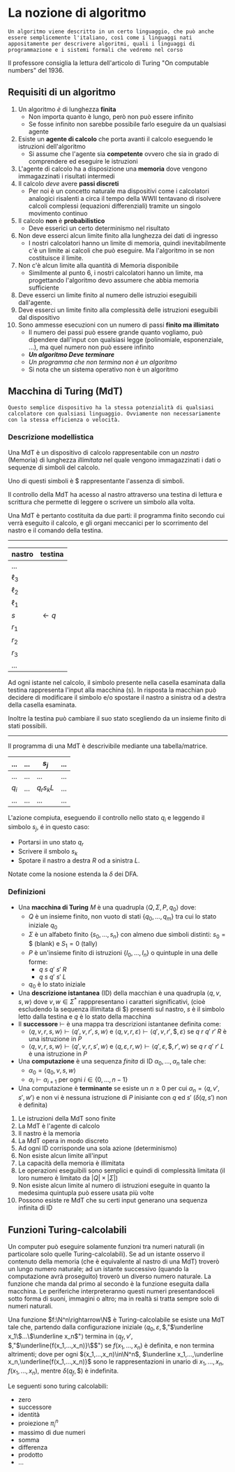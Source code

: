 # La nozione di algoritmo

```
Un algoritmo viene descritto in un certo linguaggio, che può anche essere semplicemente l'italiano, così come i linguaggi nati appositamente per descrivere algoritmi, quali i linguaggi di programmazione e i sistemi formali che vedremo nel corso
```

Il professore consiglia la lettura dell'articolo di Turing "On computable numbers" del 1936.

## Requisiti di un algoritmo

1. Un algoritmo *è* di lunghezza **finita**
   * Non importa quanto è lungo, però non può essere infinito
   * Se fosse infinito non sarebbe possibile farlo eseguire da un qualsiasi agente
2. Esiste un **agente di calcolo** che porta avanti il calcolo eseguendo le istruzioni dell'algoritmo
   * Si assume che l'agente sia **competente** ovvero che sia in grado di comprendere ed eseguire le istruzioni
3. L'agente di calcolo ha a disposizione una **memoria** dove vengono immagazzinati i risultati intermedi
4. Il calcolo *deve* avere **passi discreti**
   * Per noi è un concetto naturale ma dispositivi come i calcolatori analogici risalenti a circa il tempo della WWII tentavano di risolvere calcoli complessi (equazioni differenziali) tramite un singolo movimento continuo
5. Il calcolo **non** è **probabilistico**
   * Deve esserici un certo determinismo nel risultato
6. Non deve esserci alcun limite finito alla lunghezza dei dati di ingresso
   * I nostri calcolatori hanno un limite di memoria, quindi inevitabilmente c'è un limite ai calcoli che può eseguire. Ma l'algoritmo in se non costituisce il limite. 
7. Non c'è alcun limite alla quantità di Memoria disponibile
   * Similmente al punto 6, i nostri calcolatori hanno un limite, ma progettando l'algoritmo devo assumere che abbia memoria sufficiente
8. Deve esserci un limite finito al numero delle istruzioi eseguibili dall'agente.
9. Deve esserci un limite finito alla complessità delle istruzioni eseguibili dal dispositivo
10. Sono ammesse esecuzioni con un numero di passi **finito ma illimitato**
    * Il numero dei passi può essere grande quanto vogliamo, può dipendere dall'input con qualsiasi legge (polinomiale, esponenziale, ...), ma quel numero non può essere infinito
    * ***Un algoritmo Deve terminare***
    * *Un programma che non termina non è un algoritmo*
    * Si nota che un sistema operativo non è un algoritmo

## Macchina di Turing (MdT)

```
Questo semplice dispositivo ha la stessa potenzialità di qualsiasi calcolatore con qualsiasi linguaggio. Ovviamente non necessariamente con la stessa efficienza o velocità.
```

### Descrizione modellistica

Una MdT è un dispositivo di calcolo rappresentabile con un *nastro* (Memoria) di lunghezza *illimitata* nel quale vengono immagazzinati i dati o sequenze di simboli del calcolo.

Uno di questi simboli è $ rappresentante l'assenza di simboli.

Il controllo della MdT ha acesso al nastro attraverso una testina di lettura e scrittura che permette di leggere o scrivere un simbolo alla volta.

Una MdT è pertanto costituita da due parti: il programma finito secondo cui verrà eseguito il calcolo, e gli organi meccanici per lo scorrimento del nastro e il comando della testina.

---

| nastro   | testina        |
| -------- | -------------  |
| $...$    |                |
| $\ell_3$ |                |
| $\ell_2$ |                |
| $\ell_1$ |                |
| $s$      | $\leftarrow q$ |
| $r_1$    |                |
| $r_2$    |                |
| $r_3$    |                |
| $...$    |                |

Ad ogni istante nel calcolo, il simbolo presente nella casella esaminata dalla testina rappresenta l'input alla macchina (s). In risposta la macchian può decidere di modificare il simbolo e/o spostare il nastro a sinistra od a destra della casella esaminata. 

Inoltre la testina può cambiare il suo stato scegliendo da un insieme finito di stati possibili.

---

Il programma di una MdT è descrivibile mediante una tabella/matrice.

| $...$ | $...$ | $s_j$     | $...$ |
| ----- | ----- | --------- | ----- |
| $...$ | $...$ | $...$     | $...$ |
| $q_i$ | $...$ | $q_rs_kL$ | $...$ |
| $...$ | $...$ | $...$     | $...$ |

L'azione compiuta, eseguendo il controllo nello stato $q_i$ e leggendo il simbolo $s_j$, é in questo caso:
* Portarsi in uno stato $q_r$
* Scrivere il smbolo $s_k$
* Spotare il nastro a destra $R$ od a sinistra $L$.

Notate come la nosione estenda la $\delta$ dei DFA.

### Definizioni

* Una **macchina di Turing** $M$ è una quadrupla $\langle Q,\Sigma,P,q_0\rangle$ dove:
  * $Q$ è un insieme finito, non vuoto di stati $\{q_0,...,q_m\}$ tra cui lo stato iniziale $q_0$
  * $\Sigma$ è un alfabeto finito $\{s_0,...,s_n\}$ con almeno due simboli distinti: $s_0=\$$ (blank) e $S_1=0$ (tally)
  * $P$ è un'insieme finito di istruzioni $\{I_0,...,I_n\}$ o quintuple in una delle forme:
    * $q~s~q'~s'~R$
    * $q~s~q'~s'~L$
  * $q_0$ è lo stato iniziale
* Una **descrizione istantanea** (ID) della macchian è una quadrupla $\langle q,v,s,w\rangle$ dove $v,w\in\Sigma^*$ rapppresentano i caratteri significativi, (cioè escludendo la sequenza illimitata di $\$$) presenti sul nastro, $s$ è il simbolo letto dalla testina e $q$ è lo stato della macchina
* Il **successore** $\vdash$ è una mappa tra descrizioni istantanee definita come:
  * $\langle q,v,r,s,w\rangle\vdash\langle q',v,r',s,w\rangle$ e $\langle q,v,r,\varepsilon\rangle\vdash\langle q',v,r',\$,\varepsilon\rangle$ se $q~r~q'~r'~R$ è una istruzione in $P$
  * $\langle q,v,r,s,w\rangle\vdash\langle q',v,r,s',w\rangle$ e $\langle q,\varepsilon,r,w\rangle\vdash\langle q',\varepsilon,\$,r',w\rangle$ se $q~r~q'~r'~L$ è una istruzione in $P$
* Una **computazione** è una sequenza *finita* di ID $\alpha_0,...,\alpha_n$ tale che:
  * $\alpha_0=\langle q_0,v,s,w\rangle$
  * $\alpha_i\vdash\alpha_{i+1}$ per ogni $i\in\{0,...,n-1\}$
* Una computazione è **terminante** se esiste un $n\geq0$ per cui $\alpha_n=\langle q,v',s',w'\rangle$ e non vi è nessuna istruzione di $P$ inisiante con $q$ ed $s'$ ($\delta(q,s')$ non è definita)

1. Le istruzioni della MdT sono finite
2. La MdT è l'agente di calcolo
3. Il nastro è la memoria
4. La MdT opera in modo discreto
5. Ad ogni ID corrisponde una sola azione (determinismo)
6. Non esiste alcun limite all'input
7. La capacità della memoria è illimitata
8. Le operazioni eseguibili sono semplici e quindi di complessità limitata (il loro numero è limitato da $|Q|\times|\Sigma|$)
9. Non esiste alcun limite al numero di istruzioni eseguite in quanto la medesima quintupla può essere usata più volte
10. Possono esiste re MdT che su certi input generano una sequenza infinita di ID

## Funzioni Turing-calcolabili

Un computer può eseguire solamente funzioni tra numeri naturali (in particolare solo quelle Turing-calcolabili).
Se ad un istante osservo il contenuto della memoria (che è equivalente al nastro di una MdT) troverò un lungo numero naturale; ad un istante successivo (quando la computazione avrà proseguito) troverò un diverso numero naturale. La funzione che manda dal primo al secondo è la funzione eseguita dalla macchina.
Le periferiche interpreteranno questi numeri presentandoceli sotto forma di suoni, immagini o altro; ma in realtà si tratta sempre solo di numeri naturali.

Una funzione $f:\N^n\rightarrow\N$ è Turing-calcolabile se esiste una MdT tale che, partendo dalla configurazione iniziale $\langle q_0,\varepsilon,\$,$"$\underline x_1\$...\$\underline x_n$"$\rangle$ termina in $\langle q_f,v',\$,$"$\underline{f(x_1,...,x_n)}\$$"$\rangle$ se $f(x_1,...,x_n)$ è definita, e non termina altrimenti; dove per ogni $(x_1,...,x_n)\in\N^n$, $\underline x_1,...,\underline x_n,\underline{f(x_1,...,x_n)}$ sono le rappresentazioni in unario di $x_1,...,x_n,f(x_1,...,x_n)$, mentre $\delta(q_f,\$)$ è indefinita.

Le seguenti sono turing calcolabili:
* zero
* successore
* identità
* proiezione $\pi^n_i$
* massimo di due numeri
* somma
* differenza
* prodotto
* ...
